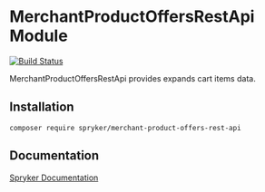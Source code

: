 # MerchantProductOffersRestApi Module
[![Build Status](https://travis-ci.org/spryker/merchant-product-offers-rest-api.svg)](https://travis-ci.org/spryker/merchant-product-offers-rest-api)

MerchantProductOffersRestApi provides expands cart items data.

## Installation

```
composer require spryker/merchant-product-offers-rest-api
```

## Documentation

[Spryker Documentation](https://documentation.spryker.com/module_guide/overview.htm)
